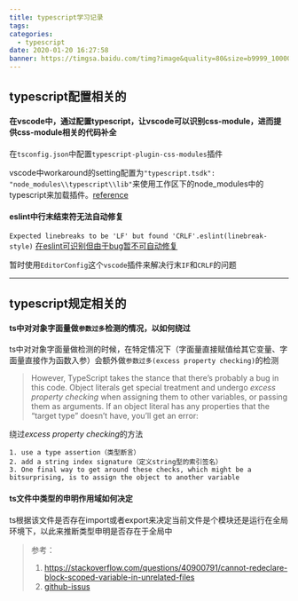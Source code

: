 ```yaml
---
title: typescript学习记录
tags:
categories:
  - typescript
date: 2020-01-20 16:27:58
banner: https://timgsa.baidu.com/timg?image&quality=80&size=b9999_10000&sec=1579524209973&di=418e20241392574a9e8f678e45dd41cd&imgtype=0&src=http%3A%2F%2Fimage.fundebug.com%2F2018-12-25-ts.jpeg
---
```


## typescript配置相关的

#### 在vscode中，通过配置typescript，让vscode可以识别css-module，进而提供css-module相关的代码补全

在`tsconfig.json`中配置`typescript-plugin-css-modules`插件

vscode中workaround的setting配置为`"typescript.tsdk": "node_modules\\typescript\\lib"`来使用工作区下的node_modules中的typescript来加载插件。[reference](https://github.com/mrmckeb/typescript-plugin-css-modules#recommended-usage)

#### eslint中行末结束符无法自动修复

`Expected linebreaks to be 'LF' but found 'CRLF'.eslint(linebreak-style)`
[在eslint可识别但由于bug暂不可自动修复](https://github.com/microsoft/vscode-eslint/issues/707)

暂时使用`EditorConfig`这个`vscode`插件来解决行末`IF`和`CRLF`的问题

***

## typescript规定相关的

#### ts中对对象字面量做`参数过多`检测的情况，以如何绕过

ts中对对象字面量做检测的时候，在特定情况下（字面量直接赋值给其它变量、字面量直接作为函数入参）会额外做`参数过多(excess property checking)`的检测
>  However, TypeScript takes the stance that there’s probably a bug in this code. Object literals get special treatment and undergo *excess property checking* when assigning them to other variables, or passing them as arguments. If an object literal has any properties that the “target type” doesn’t have, you’ll get an error: 

绕过*excess property checking*的方法
```
1. use a type assertion（类型断言）
2. add a string index signature（定义string型的索引签名）
3. One final way to get around these checks, which might be a bitsurprising, is to assign the object to another variable
```

#### ts文件中类型的申明作用域如何决定

ts根据该文件是否存在import或者export来决定当前文件是个模块还是运行在全局环境下，以此来推断类型申明是否存在于全局中
  
  > 参考：
  > 1. https://stackoverflow.com/questions/40900791/cannot-redeclare-block-scoped-variable-in-unrelated-files 
  > 2. [github-issus](https://github.com/microsoft/vscode/issues/22436#issuecomment-319740226)

